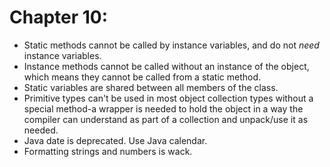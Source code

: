 ﻿# Chapter 10: 
- Static methods cannot be called by instance variables, and do not *need* instance variables. 
- Instance methods cannot be called without an instance of the object, which means they cannot be called from a static method.
- Static variables are shared between all members of the class.
- Primitive types can't be used in most object collection types without a special method-a wrapper is needed to hold the object in a way the compiler can understand as part of a collection and unpack/use it as needed.
- Java date is deprecated. Use Java calendar.
- Formatting strings and numbers is wack.
